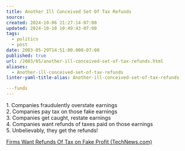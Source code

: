 ```yaml
---
title: Another Ill Conceived Set Of Tax Refunds
source: 
created: 2024-10-06 21:27:14-07:00
updated: 2024-10-10 10:49:43-07:00
tags:
  - politics
  - post
date: 2003-05-29T14:51:00.000-07:00
published: true
url: /2003/05/another-ill-conceived-set-of-tax-refunds.html
aliases:
  - Another-ill-conceived-set-of-tax-refunds
linter-yaml-title-alias: Another-ill-conceived-set-of-tax-refunds

---funds
---
```



1\. Companies fraudulently overstate earnings  
2\. Companies pay tax on those fake earnings  
3\. Companies get caught, restate earnings  
4\. Companies want refunds of taxes paid on those earnings  
5\. Unbelievably, they get the refunds!  
  
[Firms Want Refunds Of Tax on Fake Profit (TechNews.com)](http://www.washingtonpost.com/wp-dyn/articles/A7656-2003May2.html "Firms Want Refunds Of Tax on Fake Profit (TechNews.com)")